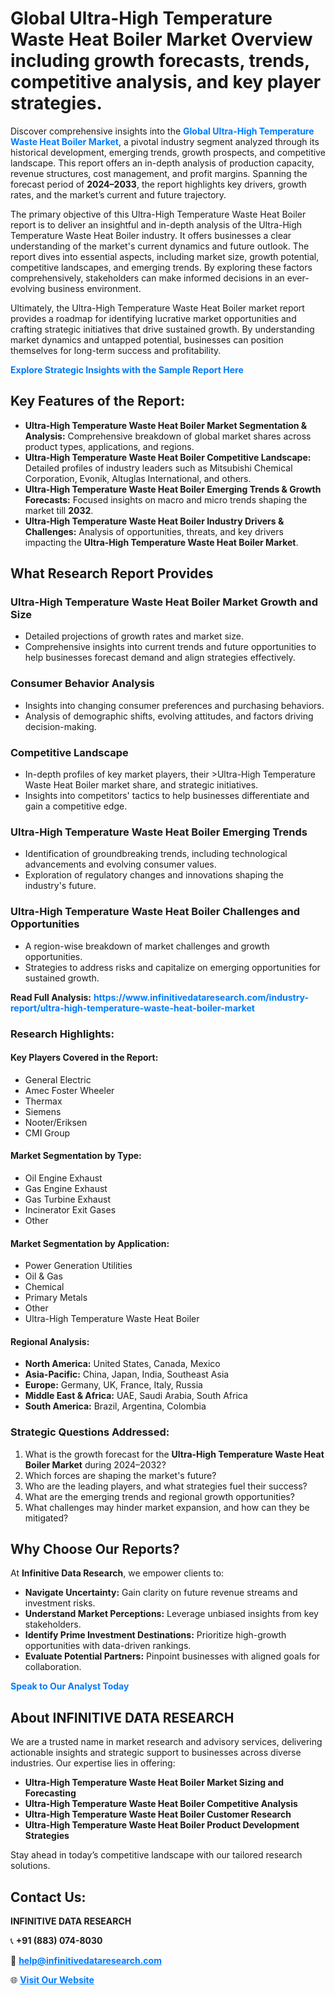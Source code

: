 <h1>Global Ultra-High Temperature Waste Heat Boiler Market Overview including growth forecasts, trends, competitive analysis, and key player strategies.</h1>
<p>
Discover comprehensive insights into the 
<a href="https://www.infinitivedataresearch.com/industry-report/ultra-high-temperature-waste-heat-boiler-market" rel="dofollow" style="color: #007BFF; text-decoration: none;"><strong>Global Ultra-High Temperature Waste Heat Boiler Market</strong></a>, a pivotal industry segment analyzed through its historical development, emerging trends, growth prospects, and competitive landscape. This report offers an in-depth analysis of production capacity, revenue structures, cost management, and profit margins. Spanning the forecast period of <strong>2024–2033</strong>, the report highlights key drivers, growth rates, and the market’s current and future trajectory.
</p>
<p>
The primary objective of this Ultra-High Temperature Waste Heat Boiler report is to deliver an insightful and in-depth analysis of the Ultra-High Temperature Waste Heat Boiler industry. It offers businesses a clear understanding of the market's current dynamics and future outlook. The report dives into essential aspects, including market size, growth potential, competitive landscapes, and emerging trends. By exploring these factors comprehensively, stakeholders can make informed decisions in an ever-evolving business environment.
</p>
<p>
Ultimately, the Ultra-High Temperature Waste Heat Boiler market report provides a roadmap for identifying lucrative market opportunities and crafting strategic initiatives that drive sustained growth. By understanding market dynamics and untapped potential, businesses can position themselves for long-term success and profitability.
</p>
<p>
<a href="https://www.infinitivedataresearch.com/request-sample/reportId=110912" style="color: #007BFF; text-decoration: none;"><strong>Explore Strategic Insights with the Sample Report Here</strong></a>
</p>

<h2>Key Features of the Report:</h2>
<ul>
<li><strong>Ultra-High Temperature Waste Heat Boiler Market Segmentation & Analysis:</strong> Comprehensive breakdown of global market shares across product types, applications, and regions.</li>
<li><strong>Ultra-High Temperature Waste Heat Boiler Competitive Landscape:</strong> Detailed profiles of industry leaders such as Mitsubishi Chemical Corporation, Evonik, Altuglas International, and others.</li>
<li><strong>Ultra-High Temperature Waste Heat Boiler Emerging Trends & Growth Forecasts:</strong> Focused insights on macro and micro trends shaping the market till <strong>2032</strong>.</li>
<li><strong>Ultra-High Temperature Waste Heat Boiler Industry Drivers & Challenges:</strong> Analysis of opportunities, threats, and key drivers impacting the <strong>Ultra-High Temperature Waste Heat Boiler Market</strong>.</li>
</ul>

<h2>What Research Report Provides</h2>
<h3>Ultra-High Temperature Waste Heat Boiler Market Growth and Size</h3>
<ul>
<li>Detailed projections of growth rates and market size.</li>
<li>Comprehensive insights into current trends and future opportunities to help businesses forecast demand and align strategies effectively.</li>
</ul>

<h3>Consumer Behavior Analysis</h3>
<ul>
<li>Insights into changing consumer preferences and purchasing behaviors.</li>
<li>Analysis of demographic shifts, evolving attitudes, and factors driving decision-making.</li>
</ul>

<h3>Competitive Landscape</h3>
<ul>
<li>In-depth profiles of key market players, their >Ultra-High Temperature Waste Heat Boiler market share, and strategic initiatives.</li>
<li>Insights into competitors' tactics to help businesses differentiate and gain a competitive edge.</li>
</ul>

<h3>Ultra-High Temperature Waste Heat Boiler Emerging Trends</h3>
<ul>
<li>Identification of groundbreaking trends, including technological advancements and evolving consumer values.</li>
<li>Exploration of regulatory changes and innovations shaping the industry's future.</li>
</ul>

<h3>Ultra-High Temperature Waste Heat Boiler Challenges and Opportunities</h3>
<ul>
<li>A region-wise breakdown of market challenges and growth opportunities.</li>
<li>Strategies to address risks and capitalize on emerging opportunities for sustained growth.</li>
</ul>
<p><strong>Read Full Analysis:</strong> <a href="https://www.infinitivedataresearch.com/industry-report/ultra-high-temperature-waste-heat-boiler-market" rel="dofollow" style="color: #007BFF; text-decoration: none;"><strong>https://www.infinitivedataresearch.com/industry-report/ultra-high-temperature-waste-heat-boiler-market</strong></a></p>
<h3>Research Highlights:</h3>
<h4>Key Players Covered in the Report:</h4>
<ul><li>General Electric</li><li>Amec Foster Wheeler</li><li>Thermax</li><li>Siemens</li><li>Nooter/Eriksen</li><li>CMI Group</li></ul>
<h4>Market Segmentation by Type:</h4>
<ul><li>Oil Engine Exhaust</li><li>Gas Engine Exhaust</li><li>Gas Turbine Exhaust</li><li>Incinerator Exit Gases</li><li>Other</li></ul>
<h4>Market Segmentation by Application:</h4>
<ul><li>Power Generation Utilities</li><li>Oil &amp; Gas</li><li>Chemical</li><li>Primary Metals</li><li>Other</li><li>Ultra-High Temperature Waste Heat Boiler</li></ul>

<h4>Regional Analysis:</h4>
<ul>
<li><strong>North America:</strong> United States, Canada, Mexico</li>
<li><strong>Asia-Pacific:</strong> China, Japan, India, Southeast Asia</li>
<li><strong>Europe:</strong> Germany, UK, France, Italy, Russia</li>
<li><strong>Middle East & Africa:</strong> UAE, Saudi Arabia, South Africa</li>
<li><strong>South America:</strong> Brazil, Argentina, Colombia</li>
</ul>

<h3>Strategic Questions Addressed:</h3>
<ol>
<li>What is the growth forecast for the <strong>Ultra-High Temperature Waste Heat Boiler Market</strong> during 2024–2032?</li>
<li>Which forces are shaping the market's future?</li>
<li>Who are the leading players, and what strategies fuel their success?</li>
<li>What are the emerging trends and regional growth opportunities?</li>
<li>What challenges may hinder market expansion, and how can they be mitigated?</li>
</ol>

<h2>Why Choose Our Reports?</h2>
<p>At <strong>Infinitive Data Research</strong>, we empower clients to:</p>
<ul>
<li><strong>Navigate Uncertainty:</strong> Gain clarity on future revenue streams and investment risks.</li>
<li><strong>Understand Market Perceptions:</strong> Leverage unbiased insights from key stakeholders.</li>
<li><strong>Identify Prime Investment Destinations:</strong> Prioritize high-growth opportunities with data-driven rankings.</li>
<li><strong>Evaluate Potential Partners:</strong> Pinpoint businesses with aligned goals for collaboration.</li>
</ul>
<p><a href="https://www.infinitivedataresearch.com/industry-report/ultra-high-temperature-waste-heat-boiler-market" rel="dofollow" style="color: #007BFF; text-decoration: none;"><strong>Speak to Our Analyst Today</strong></a></p>

<h2>About INFINITIVE DATA RESEARCH</h2>
<p>We are a trusted name in market research and advisory services, delivering actionable insights and strategic support to businesses across diverse industries. Our expertise lies in offering:</p>
<ul>
<li><strong>Ultra-High Temperature Waste Heat Boiler Market Sizing and Forecasting</strong></li>
<li><strong>Ultra-High Temperature Waste Heat Boiler Competitive Analysis</strong></li>
<li><strong>Ultra-High Temperature Waste Heat Boiler Customer Research</strong></li>
<li><strong>Ultra-High Temperature Waste Heat Boiler Product Development Strategies</strong></li>
</ul>
<p>Stay ahead in today’s competitive landscape with our tailored research solutions.</p>

<h2>Contact Us:</h2>
<p><strong>INFINITIVE DATA RESEARCH</strong></p>
<p>📞 <strong>+91 (883) 074-8030</strong></p>
<p>📧 <strong><a href="mailto:help@infinitivedataresearch.com" style="color: #007BFF;">help@infinitivedataresearch.com</a></strong></p>
<p>🌐 <strong><a href="https://www.infinitivedataresearch.com" rel="dofollow" style="color: #007BFF;">Visit Our Website</a></strong></p>